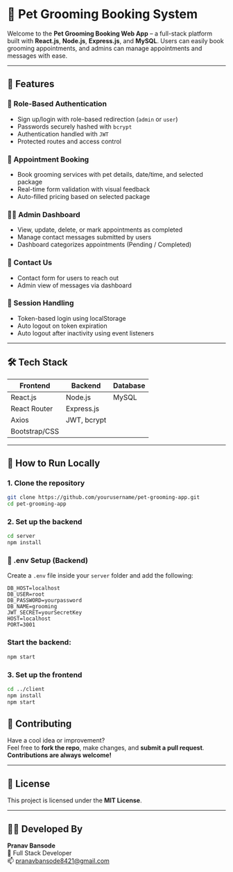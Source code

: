 # 🐾 Pet Grooming Booking System

Welcome to the **Pet Grooming Booking Web App** – a full-stack platform built with **React.js**, **Node.js**, **Express.js**, and **MySQL**. Users can easily book grooming appointments, and admins can manage appointments and messages with ease.

---

## 🚀 Features

### 👥 Role-Based Authentication
- Sign up/login with role-based redirection (`admin` or `user`)
- Passwords securely hashed with `bcrypt`
- Authentication handled with `JWT`
- Protected routes and access control

### 📅 Appointment Booking
- Book grooming services with pet details, date/time, and selected package
- Real-time form validation with visual feedback
- Auto-filled pricing based on selected package

### 🧑‍💼 Admin Dashboard
- View, update, delete, or mark appointments as completed
- Manage contact messages submitted by users
- Dashboard categorizes appointments (Pending / Completed)

### 📨 Contact Us
- Contact form for users to reach out
- Admin view of messages via dashboard

### 🔐 Session Handling
- Token-based login using localStorage
- Auto logout on token expiration
- Auto logout after inactivity using event listeners

---

## 🛠 Tech Stack

| Frontend       | Backend        | Database |
|----------------|----------------|----------|
| React.js       | Node.js        | MySQL    |
| React Router   | Express.js     |          |
| Axios          | JWT, bcrypt    |          |
| Bootstrap/CSS  |                |          |

---

## 🧪 How to Run Locally

### 1. Clone the repository

```bash
git clone https://github.com/yourusername/pet-grooming-app.git
cd pet-grooming-app

```
### 2. Set up the backend

```bash
cd server
npm install

```
### 🔐 .env Setup (Backend)

Create a `.env` file inside your `server` folder and add the following:

```env
DB_HOST=localhost
DB_USER=root
DB_PASSWORD=yourpassword
DB_NAME=grooming
JWT_SECRET=yourSecretKey
HOST=localhost
PORT=3001
```
###  Start the backend:

```bash
npm start

```
### 3. Set up the frontend

```bash
cd ../client
npm install
npm start
```
## 🤝 Contributing

Have a cool idea or improvement?  
Feel free to **fork the repo**, make changes, and **submit a pull request**.  
**Contributions are always welcome!**

---

## 📜 License

This project is licensed under the **MIT License**.

---

## 🙋‍♂️ Developed By

**Pranav Bansode**  
💼 Full Stack Developer  
📫 [pranavbansode8421@gmail.com](mailto:pranavbansode8421@gmail.com)  



